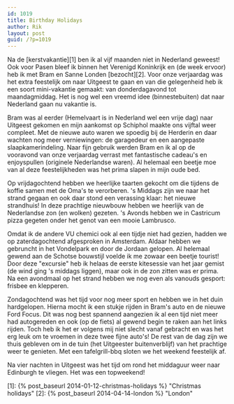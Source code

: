 ```yaml
---
id: 1019
title: Birthday Holidays
author: Rik
layout: post
guid: /?p=1019
---
```

Na de [kerstvakantie][1] ben ik al vijf maanden niet in Nederland geweest! Ook voor Pasen bleef ik binnen het Verenigd Koninkrijk en (de week ervoor) heb ik met Bram en Sanne Londen [bezocht][2]. Voor onze verjaardag was het extra feestelijk om naar Uitgeest te gaan en van die gelegenheid heb ik een soort mini-vakantie gemaakt: van donderdagavond tot maandagmiddag. Het is nog wel een vreemd idee (binnestebuiten) dat naar Nederland gaan nu vakantie is.

Bram was al eerder (Hemelvaart is in Nederland wel een vrije dag) naar Uitgeest gekomen en mijn aankomst op Schiphol maakte ons vijftal weer compleet. Met de nieuwe auto waren we spoedig bij de Herderin en daar wachten nog meer verniewingen: de garagedeur en een aangepaste slaapkamerindeling. Naar fijn gebruik werden Bram en ik al op de vooravond van onze verjaardag verrast met fantastische cadeau's en enjoyspullen (originele Nederlandse waren). Al helemaal een beetje moe van al deze feestelijkheden was het prima slapen in mijn oude bed.

Op vrijdagochtend hebben we heerlijke taarten gekocht om die tijdens de koffie samen met de Oma's te verorberen. 's Middags zijn we naar het strand gegaan en ook daar stond een verassing klaar: het nieuwe strandhuis! In deze prachtige nieuwbouw hebben we heerlijk van de Nederlandse zon (en wolken) gezeten. 's Avonds hebben we in Castricum pizza gegeten onder het genot van een mooie Lambrusco.

Omdat ik de andere VU chemici ook al een tijdje niet had gezien, hadden we op zaterdagochtend afgesproken in Amsterdam. Aldaar hebben we gebruncht in het Vondelpark en door de Jordaan gelopen. Al helemaal gewend aan de Schotse bouwstijl voelde ik me zowaar een beetje tourist! Door deze "excursie" heb ik helaas de eerste kitesessie van het jaar gemist (de wind ging 's middags liggen), maar ook in de zon zitten was er prima. Na een avondmaal op het strand hebben we nog even als vanouds gesport: frisbee en klepperen.

Zondagochtend was het tijd voor nog meer sport en hebben we in het duin hardgelopen. Hierna mocht ik een stukje rijden in Bram's auto en de nieuwe Ford Focus. Dit was nog best spannend aangezien ik al een tijd niet meer had autogereden en ook (op de fiets) al gewend begin te raken aan het links rijden. Toch heb ik het er volgens mij niet slecht vanaf gebracht en was het erg leuk om te vroemen in deze twee fijne auto's! De rest van de dag zijn we thuis gebleven om in de tuin (het Uitgeester buitenverblijf) van het prachtige weer te genieten. Met een tafelgrill-bbq sloten we het weekend feestelijk af.

Na vier nachten in Uitgeest was het tijd om rond het middaguur weer naar Edinburgh te vliegen. Het was een topweekend!

 [1]: {% post_baseurl 2014-01-12-christmas-holidays %} "Christmas holidays"
 [2]: {% post_baseurl 2014-04-14-london %} "London"